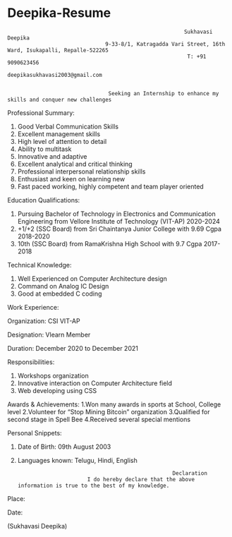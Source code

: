 # Deepika-Resume

                                                                
                                                            Sukhavasi Deepika
                                   9-33-8/1, Katragadda Vari Street, 16th Ward, Isukapalli, Repalle-522265
                                                             T: +91 9090623456
                                                       deepikasukhavasi2003@gmail.com
                                                            
                                                            
                                    Seeking an Internship to enhance my skills and conquer new challenges
                                         
Professional Summary:
1. Good Verbal Communication Skills
2. Excellent management skills
3. High level of attention to detail
4. Ability to multitask
5. Innovative and adaptive
6. Excellent analytical and critical thinking
7. Professional interpersonal relationship skills
8. Enthusiast and keen on learning new
9. Fast paced working, highly competent and team player oriented

Education Qualifications:
1. Pursuing Bachelor of Technology in Electronics and Communication Engineering 
   from Vellore Institute of Technology (VIT-AP)
   2020-2024
2. +1/+2 (SSC Board) from Sri Chaintanya Junior College with 9.69 Cgpa
   2018-2020
3. 10th (SSC Board) from RamaKrishna High School with 9.7 Cgpa
   2017-2018
  
Technical Knowledge:
1. Well Experienced on Computer Architecture design 
2. Command on Analog IC Design
3. Good at embedded C coding

Work Experience:

Organization: CSI VIT-AP

Designation: Vlearn Member

Duration: December 2020 to December 2021

Responsibilities:
1. Workshops organization
2. Innovative interaction on Computer Architecture field
3. Web developing using CSS

Awards & Achievements:
1.Won many awards in sports at School, College level
2.Volunteer for “Stop Mining Bitcoin” organization
3.Qualified for second stage in Spell Bee
4.Received several special mentions

Personal Snippets:
1. Date of Birth: 09th August 2003
2. Languages known: Telugu, Hindi, English

                                                        Declaration
                             I do hereby declare that the above information is true to the best of my knowledge.
                                 
Place:

Date:                                                                                                                                               


(Sukhavasi Deepika)
